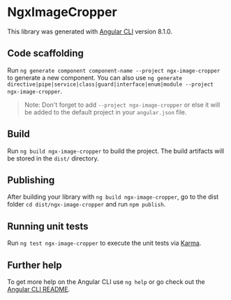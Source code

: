 # NgxImageCropper

This library was generated with [Angular CLI](https://github.com/angular/angular-cli) version 8.1.0.

## Code scaffolding

Run `ng generate component component-name --project ngx-image-cropper` to generate a new component. You can also use `ng generate directive|pipe|service|class|guard|interface|enum|module --project ngx-image-cropper`.
> Note: Don't forget to add `--project ngx-image-cropper` or else it will be added to the default project in your `angular.json` file. 

## Build

Run `ng build ngx-image-cropper` to build the project. The build artifacts will be stored in the `dist/` directory.

## Publishing

After building your library with `ng build ngx-image-cropper`, go to the dist folder `cd dist/ngx-image-cropper` and run `npm publish`.

## Running unit tests

Run `ng test ngx-image-cropper` to execute the unit tests via [Karma](https://karma-runner.github.io).

## Further help

To get more help on the Angular CLI use `ng help` or go check out the [Angular CLI README](https://github.com/angular/angular-cli/blob/master/README.md).
